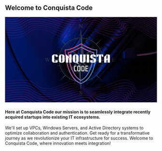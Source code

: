 ## Welcome to Conquista Code

![Conquista Code GIF](https://github.com/Conquista-Code/.github/blob/main/profile/conquista.gif)


#### Here at Conquista Code our mission is to seamlessly integrate recently acquired startups into existing IT ecosystems.

We'll set up VPCs, Windows Servers, and Active Directory systems to optimize collaboration and authentication. Get ready for a transformative journey as we revolutionize your IT infrastructure for success. Welcome to Conquista Code, where innovation meets integration!


<!--


🙋‍♀️ A short introduction - what is your organization all about?
🌈 Contribution guidelines - how can the community get involved?
👩‍💻 Useful resources - where can the community find your docs? Is there anything else the community should know?
🍿 Fun facts - what does your team eat for breakfast?
🧙 Remember, you can do mighty things with the power of [Markdown](https://docs.github.com/github/writing-on-github/getting-started-with-writing-and-formatting-on-github/basic-writing-and-formatting-syntax)
-->


